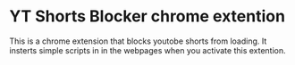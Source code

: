 # YT Shorts Blocker chrome extention

This is a chrome extension that blocks youtobe shorts from loading.
It insterts simple scripts in in the webpages when you activate this extention.
